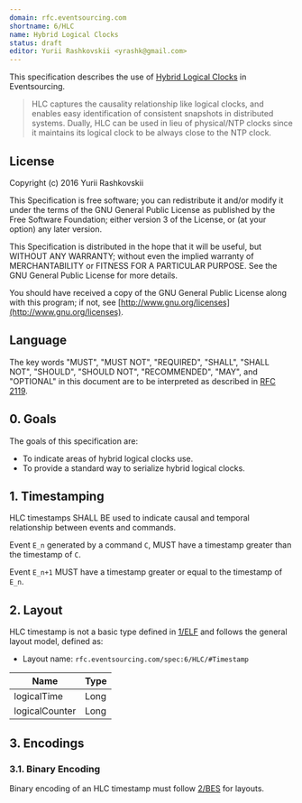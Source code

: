```yaml
---
domain: rfc.eventsourcing.com
shortname: 6/HLC
name: Hybrid Logical Clocks
status: draft
editor: Yurii Rashkovskii <yrashk@gmail.com>
---
```


This specification describes the use of [Hybrid Logical Clocks](http://www.cse.buffalo.edu/tech-reports/2014-04.pdf) in Eventsourcing.

<blockquote>
HLC captures the causality relationship like logical clocks, and enables easy identification of consistent snapshots in distributed systems. Dually, HLC can be used in lieu of physical/NTP clocks since it maintains its logical clock to be always close to the NTP clock.
</blockquote>

## License

Copyright (c) 2016 Yurii Rashkovskii

This Specification is free software; you can redistribute it and/or modify it under the terms of the GNU General Public License as published by the Free Software Foundation; either version 3 of the License, or (at your option) any later version.

This Specification is distributed in the hope that it will be useful, but WITHOUT ANY WARRANTY; without even the implied warranty of MERCHANTABILITY or FITNESS FOR A PARTICULAR PURPOSE. See the GNU General Public License for more details.

You should have received a copy of the GNU General Public License along with this program; if not, see [http://www.gnu.org/licenses](http://www.gnu.org/licenses).

## Language

The key words "MUST", "MUST NOT", "REQUIRED", "SHALL", "SHALL NOT", "SHOULD", "SHOULD NOT", "RECOMMENDED", "MAY", and "OPTIONAL" in this document are to be interpreted as described in [RFC 2119](http://tools.ietf.org/html/rfc2119).

## 0. Goals

The goals of this specification are:

* To indicate areas of hybrid logical clocks use.
* To provide a standard way to serialize hybrid logical clocks.

## 1. Timestamping

HLC timestamps SHALL BE used to indicate causal and temporal relationship
between events and commands.

Event <code>E_n</code> generated by a command <code>C</code>, MUST have a timestamp greater than the timestamp of <code>C</code>.

Event <code>E_n+1</code> MUST have a timestamp greater or equal to the timestamp
of <code>E_n</code>.

## 2. Layout <a name="Timestamp"></a>

HLC timestamp is not a basic type defined in [1/ELF](../1/README.md) and follows
the general layout model, defined as:

* Layout name: `rfc.eventsourcing.com/spec:6/HLC/#Timestamp`

| Name           | Type      |
|----------------|-----------|
| logicalTime    | Long      |
| logicalCounter | Long      |

## 3. Encodings

### 3.1. Binary Encoding

Binary encoding of an HLC timestamp must follow [2/BES](../2/README.md) for
layouts.

